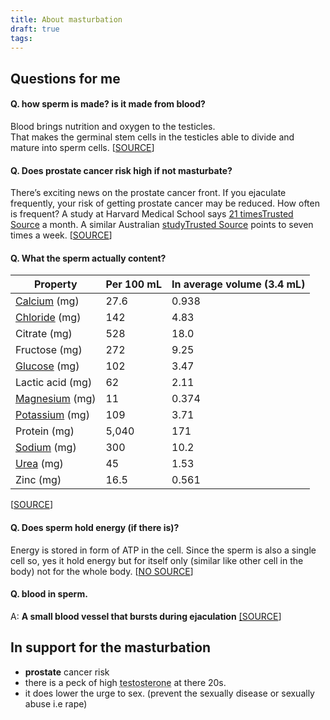 ```yaml
---
title: About masturbation
draft: true
tags:
---
```



## Questions for me
#### Q. how sperm is made? is it made from blood?
Blood brings nutrition and oxygen to the testicles.  
That makes the germinal stem cells in the testicles able to divide and mature into sperm cells. 
\[[SOURCE](https://www.quora.com/Is-sperm-made-by-blood)\]

#### Q. Does prostate cancer risk high if not masturbate?
There’s exciting news on the prostate cancer front. If you ejaculate frequently, your risk of getting prostate cancer may be reduced. How often is frequent? A study at Harvard Medical School says [21 timesTrusted Source](https://www.ncbi.nlm.nih.gov/pubmed/15069045) a month. A similar Australian [studyTrusted Source](http://onlinelibrary.wiley.com/doi/10.1046/j.1464-410X.2003.04319.x/full) points to seven times a week. 
\[[SOURCE](https://www.healthline.com/health/prostate-cancer/ejaculation-prostate-cancer#research)\]

#### Q. What the sperm actually content?

| Property                                                              | Per 100 mL | In average volume (3.4 mL) |
| --------------------------------------------------------------------- | ---------- | -------------------------- |
| [Calcium](https://en.wikipedia.org/wiki/Calcium "Calcium") (mg)       | 27.6       | 0.938                      |
| [Chloride](https://en.wikipedia.org/wiki/Chloride "Chloride") (mg)    | 142        | 4.83                       |
| Citrate (mg)                                                          | 528        | 18.0                       |
| Fructose (mg)                                                         | 272        | 9.25                       |
| [Glucose](https://en.wikipedia.org/wiki/Glucose "Glucose") (mg)       | 102        | 3.47                       |
| Lactic acid (mg)                                                      | 62         | 2.11                       |
| [Magnesium](https://en.wikipedia.org/wiki/Magnesium "Magnesium") (mg) | 11         | 0.374                      |
| [Potassium](https://en.wikipedia.org/wiki/Potassium "Potassium") (mg) | 109        | 3.71                       |
| Protein (mg)                                                          | 5,040      | 171                        |
| [Sodium](https://en.wikipedia.org/wiki/Sodium "Sodium") (mg)          | 300        | 10.2                       |
| [Urea](https://en.wikipedia.org/wiki/Urea "Urea") (mg)                | 45         | 1.53                       |
| Zinc (mg)                                                             | 16.5       | 0.561                      |
\[[SOURCE](https://en.wikipedia.org/wiki/Semen)\]


#### Q. Does sperm hold energy (if there is)?
Energy is stored in form of ATP in the cell. Since the sperm is also a single cell so, yes it hold energy but for itself only (similar like other cell in the body) not for the whole body. 
\[[NO SOURCE]()\]


#### Q. blood in sperm.
A: **A small blood vessel that bursts during ejaculation**
[\[SOURCE](https://my.clevelandclinic.org/health/symptoms/blood-in-semen-hematospermia)\]


## In support for the masturbation
- **prostate** cancer risk
- there is a peck of high <abbr title="which is responsiable for generating sperm">testosterone</abbr> at there 20s.
- it does lower the urge to sex. (prevent the sexually disease or sexually abuse i.e rape)




<!--
 ## Info
1. Babas are not all-rounder (not a doctor, astronomer nor psychiatrist) so he/she cannot comment/advice on the medical/psychological things about the human life. For this context, the no-masturbation (no-fap) is advised by these babas. does he/she are the  appropriate person for this?
2. what was the celibacy? i don't know.
3. these things are called [**Sex Education**](https://www.who.int/news-room/questions-and-answers/item/comprehensive-sexuality-education)
## Question for opponent
1. why are you a supporter of no-fap, whats the source who tolled you this?




---
- Ejaculation: virya nikalna
- white sperm and transprant sperm are same no one is better than other.
-->